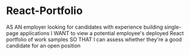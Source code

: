 # React-Portfolio
AS AN employer looking for candidates with experience building single-page applications I WANT to view a potential employee's deployed React portfolio of work samples SO THAT I can assess whether they're a good candidate for an open position
